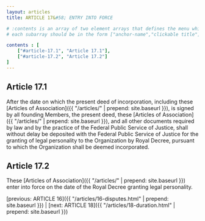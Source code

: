 ```yaml
---
layout: articles
title: ARTICLE 17&#58; ENTRY INTO FORCE

# :contents is an array of two element arrays that defines the menu which appears in the masthead
# each subarray should be in the form ["anchor-name","clickable title"]

contents : [
    ["#article-17.1", "Article 17.1"],
    ["#article-17.2", "Article 17.2"]
]
---
```


<h2 id="article-17.1">Article 17.1</h2>

After the date on which the present deed of incorporation, including these [Articles of Association]({{ "/articles/" | prepend: site.baseurl }}), is signed by all founding Members, the present deed, these [Articles of Association]({{ "/articles/" | prepend: site.baseurl }}), and all other documents required by law and by the practice of the Federal Public Service of Justice, shall without delay be deposited with the Federal Public Service of Justice for the granting of legal personality to the Organization by Royal Decree, pursuant to which the Organization shall be deemed incorporated.

<h2 id="article-17.2">Article 17.2</h2>

These [Articles of Association]({{ "/articles/" | prepend: site.baseurl }}) enter into force on the date of the Royal Decree granting legal personality.

[previous: ARTICLE 16]({{ "/articles/16-disputes.html" | prepend: site.baseurl }}) \| [next: ARTICLE 18]({{ "/articles/18-duration.html" | prepend: site.baseurl }})